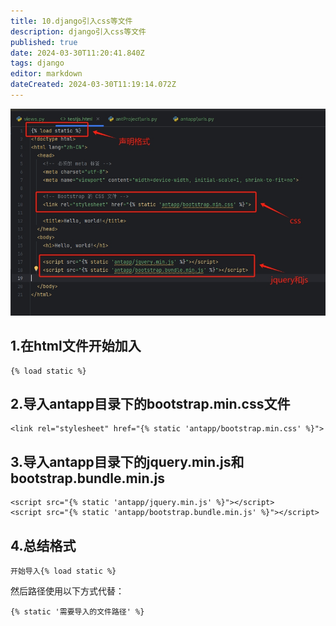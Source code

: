 ```yaml
---
title: 10.django引入css等文件
description: django引入css等文件
published: true
date: 2024-03-30T11:20:41.840Z
tags: django
editor: markdown
dateCreated: 2024-03-30T11:19:14.072Z
---
```


![django导入css文件.png](/wiki/python/django/django导入css文件.png)
## 1.在html文件开始加入
```
{% load static %}
```
## 2.导入antapp目录下的bootstrap.min.css文件
```
<link rel="stylesheet" href="{% static 'antapp/bootstrap.min.css' %}">
```
## 3.导入antapp目录下的jquery.min.js和bootstrap.bundle.min.js
```
<script src="{% static 'antapp/jquery.min.js' %}"></script>
<script src="{% static 'antapp/bootstrap.bundle.min.js' %}"></script>
```
## 4.总结格式
```
开始导入{% load static %}
```
然后路径使用以下方式代替：
```
{% static '需要导入的文件路径' %}
```
